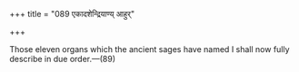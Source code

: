 +++
title = "089 एकादशेन्द्रियाण्य् आहुर्"

+++

Those eleven organs which the ancient sages have named I shall now fully describe in due order.—(89)